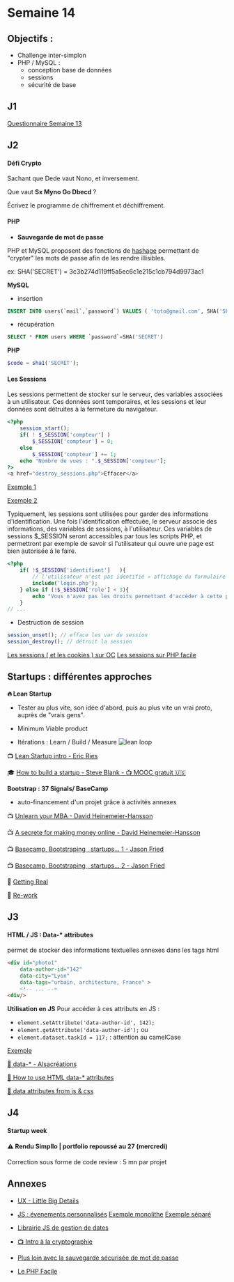 # Semaine 14

## Objectifs :
- Challenge inter-simplon
- PHP / MySQL :
	- conception base de données
	- sessions
	- sécurité de base

## J1

[Questionnaire Semaine 13](http://goo.gl/forms/JLFrmZzB8C)

## J2

#### Défi Crypto

Sachant que Dede vaut Nono, et inversement.

Que vaut **Sx Myno Go Dbecd** ?

Écrivez le programme de chiffrement et déchiffrement.

#### PHP

+ **Sauvegarde de mot de passe**

PHP et MySQL proposent des fonctions de [hashage](https://fr.wikipedia.org/wiki/Fonction_de_hachage) permettant de "crypter" les mots de passe
 afin de les rendre illisibles.

ex: SHA('SECRET') = 3c3b274d119ff5a5ec6c1e215c1cb794d9973ac1

**MySQL**

+ insertion
```sql
INSERT INTO users(`mail`,`password`) VALUES ( 'toto@gmail.com', SHA('SECRET'));
```

+ récupération
```sql
SELECT * FROM users WHERE `password`=SHA('SECRET')
```

**PHP**

```php
$code = sha1('SECRET');
```

#### Les Sessions

Les sessions permettent de stocker sur le serveur, des variables associées à un utilisateur.
Ces données sont temporaires, et les sessions et leur données sont détruites à la fermeture du navigateur.


```php
<?php
	session_start();
	if( ! $_SESSION['compteur'] )
		$_SESSION['compteur'] = 0;
	else
		$_SESSION['compteur'] += 1;
	echo "Nombre de vues : ".$_SESSION['compteur'];
?>
<a href="destroy_sessions.php">Effacer</a>
```

[Exemple 1](https://github.com/Simplon-lyon/dev-web/blob/master/php/sessions/sessions.php)

[Exemple 2](https://github.com/Simplon-lyon/dev-web/blob/master/php/sessions/sessions_v2.php)

Typiquement, les sessions sont utilisées pour garder des informations d'identification.
 Une fois l'identification effectuée, le serveur associe des informations, des variables de sessions,
 à l'utilisateur. Ces variables de sessions $_SESSION seront accessibles par tous les scripts PHP,
 et permettront par exemple de savoir si l'utilisateur qui ouvre une page est bien autorisée à le faire.


```php
<?php
	if( !$_SESSION['identifiant']   ){
		// l'utilisateur n'est pas identifié » affichage du formulaire de login
		include('login.php');
	} else if (!$_SESSION['role'] < 3){
		echo "Vous n'avez pas les droits permettant d'accèder à cette page";
	}
// ...
```

+ Destruction de session

```php
session_unset(); // efface les var de session
session_destroy(); // détruit la session
```

[Les sessions ( et les cookies ) sur OC](https://openclassrooms.com/courses/concevez-votre-site-web-avec-php-et-mysql/variables-superglobales-sessions-et-cookies)
[Les sessions sur PHP facile](http://www.lephpfacile.com/cours/18-les-sessions)


## Startups : différentes approches

**:fire: Lean Startup**

+ Tester au plus vite, son idée d'abord, puis au plus vite un vrai proto, auprès de "vrais gens".

+ Minimum Viable product

+ Itérations : Learn / Build / Measure
![lean loop](https://media-mediatemple.netdna-ssl.com/wp-content/uploads/2012/08/fig-6.png)

:tv: [Lean Startup intro - Eric Ries](https://www.youtube.com/watch?v=fEvKo90qBns)

:mortar_board: [How to build a startup - Steve Blank - :tv: MOOC gratuit :us:](https://www.udacity.com/course/how-to-build-a-startup--ep245)


**Bootstrap : 37 Signals/ BaseCamp**

+ auto-financement d'un projet grâce à activités annexes

:tv: [Unlearn your MBA - David Heinemeier-Hansson](https://www.youtube.com/watch?v=MlhAkNWC1qo)

:tv: [A secrete for making money online - David Heinemeier-Hansson](https://www.youtube.com/watch?v=0CDXJ6bMkMY&index=1&list=PLGUdxvommyXEs3sXclqdaxPmTHWla0LeH)

:tv: [Basecamp, Bootstraping , startups... 1 - Jason Fried](https://www.youtube.com/watch?v=UZGS_IOPZpk)

:tv: [Basecamp, Bootstraping , startups... 2 - Jason Fried](https://www.youtube.com/watch?v=AmvvGDfPE1U)

:book: [Getting Real](https://gettingreal.37signals.com)

:book: [Re-work](https://37signals.com/rework/)

## J3

#### HTML / JS : Data-* attributes
permet de stocker des informations textuelles annexes dans les tags html

```html
<div id="photo1"
	data-author-id="142"
	data-city="Lyon"
	data-tags="urbain, architecture, France" >
	<!-- ... -->
<div/>
```
**Utilisation en JS**
Pour accéder à ces attributs en JS :
- `element.setAttribute('data-author-id', 142);`
- `element.getAttribute('data-author-id');`
ou
- `element.dataset.taskId = 117;` : attention au camelCase

[Exemple](https://github.com/Simplon-lyon/dev-web/blob/master/front/html/data_attributes.html)

[:memo: data-* - Alsacréations](http://www.alsacreations.com/article/lire/1397-html5-attribut-data-dataset.html)

[:memo: How to use HTML data-* attributes](http://www.sitepoint.com/use-html5-data-attributes/)

[:memo: data attributes from js & css](https://hacks.mozilla.org/2012/10/using-data-attributes-in-javascript-and-css/)

## J4

#### Startup week

#### :warning: Rendu Simpllo | portfolio repoussé au 27 (mercredi)
Correction sous forme de code review : 5 mn par projet

## Annexes

+ [UX - Little Big Details](http://littlebigdetails.com)

+ [JS : évenements personnalisés](http://www.sitepoint.com/javascript-custom-events/)
	[Exemple monolithe](https://github.com/Simplon-lyon/dev-web/blob/master/front/html/alpha_custom_events.html)
	[Exemple séparé](https://github.com/Simplon-lyon/dev-web/blob/master/front/html/custom_events.html)

+ [Librairie JS de gestion de dates](http://momentjs.com)

+ [:tv: Intro à la cryptographie](https://www.youtube.com/watch?v=g8RmT-CwTMo)

+ [Plus loin avec la sauvegarde sécurisée de mot de passe](https://alias.io/2010/01/store-passwords-safely-with-php-and-mysql/)

+ [Le PHP Facile](http://www.lephpfacile.com/cours/)
